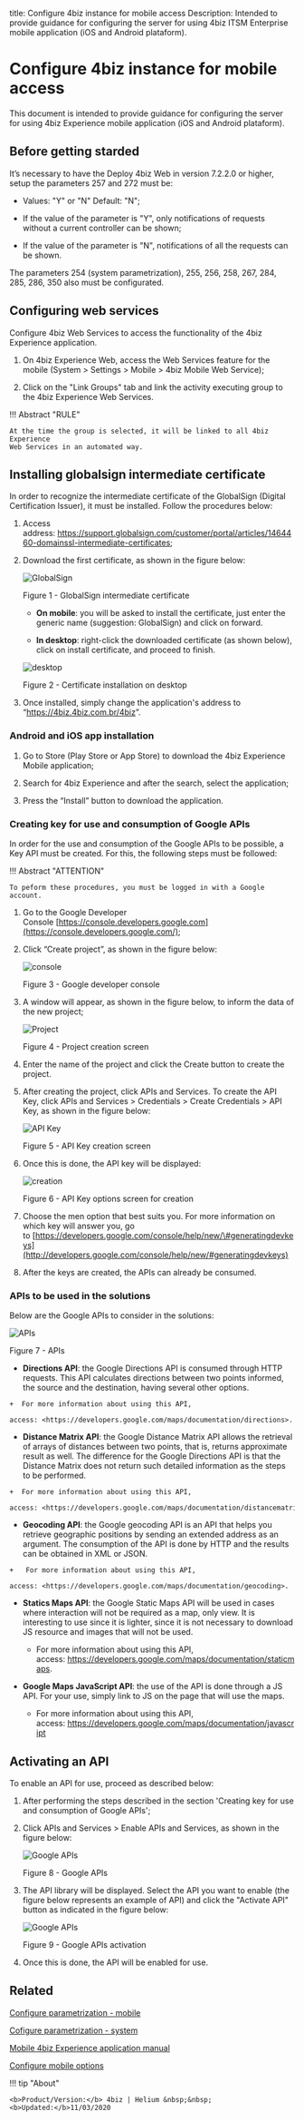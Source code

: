 title: Configure 4biz instance for mobile access
Description: Intended to provide guidance for configuring the server for using 4biz ITSM Enterprise mobile application (iOS and Android plataform).
# Configure 4biz instance for mobile access

This document is intended to provide guidance for configuring the server for
using 4biz Experience mobile application (iOS and Android plataform).

Before getting starded
----------------------

It’s necessary to have the Deploy 4biz Web in version 7.2.2.0
or higher, setup the parameters 257 and 272 must be:

  + Values: "Y" or "N" Default: "N";

  + If the value of the parameter is "Y", only notifications of requests without
    a current controller can be shown;

  + If the value of the parameter is "N", notifications of all the requests can
    be shown.

The parameters 254 (system parametrization), 255, 256, 258, 267, 284, 285, 286,
350 also must be configurated.

Configuring web services
------------------------

Configure 4biz Web Services to access the functionality of the
4biz Experience application.

1.  On 4biz Experience Web, access the Web Services feature for the mobile
    (System > Settings > Mobile > 4biz Mobile Web Service);

2.  Click on the "Link Groups" tab and link the activity executing group to the
    4biz Experience Web Services.

!!! Abstract "RULE"

    At the time the group is selected, it will be linked to all 4biz Experience
    Web Services in an automated way.  

Installing globalsign intermediate certificate
----------------------------------------------

In order to recognize the intermediate certificate of the GlobalSign (Digital
Certification Issuer), it must be installed. Follow the procedures below:

1.  Access
    address: <https://support.globalsign.com/customer/portal/articles/1464460-domainssl-intermediate-certificates>;

2.  Download the first certificate, as shown in the figure below:

    ![GlobalSign](images/config-app-android-ios-1.png)

    Figure 1 - GlobalSign intermediate certificate

      +  **On mobile**: you will be asked to install the certificate, just enter the
      generic name (suggestion: GlobalSign) and click on forward.

      +  **In desktop**: right-click the downloaded certificate (as shown below),
      click on install certificate, and proceed to finish.

    ![desktop](images/config-app-android-ios-2.png)

    Figure 2 - Certificate installation on desktop

3.  Once installed, simply change the application's address to
    “<https://4biz.4biz.com.br/4biz>”.

### Android and iOS app installation


1.  Go to Store (Play Store or App Store) to download the 4biz Experience Mobile
    application;

2.  Search for 4biz Experience and after the search, select the application;

3.  Press the “Install” button to download the application.

### Creating key for use and consumption of Google APIs


In order for the use and consumption of the Google APIs to be possible, a Key
API must be created. For this, the following steps must be followed:

!!! Abstract "ATTENTION"

    To peform these procedures, you must be logged in with a Google account.  


1.  Go to the Google Developer
    Console [https://console.developers.google.com](https://console.developers.google.com/);

2.  Click “Create project”, as shown in the figure below:

    ![console](images/config-app-android-ios-3.png)

    Figure 3 - Google developer console

3.  A window will appear, as shown in the figure below, to inform the data of
    the new project;

    ![Project](images/config-app-android-ios-4.png)

    Figure 4 - Project creation screen

4.  Enter the name of the project and click the Create button to create the
    project.

5.  After creating the project, click APIs and Services. To create the API Key,
    click APIs and Services > Credentials > Create Credentials > API Key, as
    shown in the figure below:

    ![API Key](images/config-app-android-ios-5.png)

    Figure 5 - API Key creation screen

6.  Once this is done, the API key will be displayed:

    ![creation](images/config-app-android-ios-6.png)

    Figure 6 - API Key options screen for creation

7.  Choose the men option that best suits you. For more information on which key
    will answer you, go
    to [https://developers.google.com/console/help/new/\#generatingdevkeys](http://developers.google.com/console/help/new/#generatingdevkeys)

8.  After the keys are created, the APIs can already be consumed.

### APIs to be used in the solutions

Below are the Google APIs to consider in the solutions:

![APIs](images/config-app-android-ios-7.png)

Figure 7 - APIs

 +   **Directions API**: the Google Directions API is consumed through HTTP
    requests. This API calculates directions between two points informed, the
    source and the destination, having several other options.

    +  For more information about using this API,
        access: <https://developers.google.com/maps/documentation/directions>.

 +   **Distance Matrix API**: the Google Distance Matrix API allows the retrieval
    of arrays of distances between two points, that is, returns approximate
    result as well. The difference for the Google Directions API is that the
    Distance Matrix does not return such detailed information as the steps to be
    performed.

    +  For more information about using this API,
        access: <https://developers.google.com/maps/documentation/distancematrix>.

 +   **Geocoding API**: the Google geocoding API is an API that helps you
    retrieve geographic positions by sending an extended address as an argument.
    The consumption of the API is done by HTTP and the results can be obtained
    in XML or JSON.

    +   For more information about using this API,
        access: <https://developers.google.com/maps/documentation/geocoding>.

+   **Statics Maps API**: the Google Static Maps API will be used in cases where
    interaction will not be required as a map, only view. It is interesting to
    use since it is lighter, since it is not necessary to download JS resource
    and images that will not be used.

    +   For more information about using this API,
        access: <https://developers.google.com/maps/documentation/staticmaps>.

+   **Google Maps JavaScript API**: the use of the API is done through a JS API.
    For your use, simply link to JS on the page that will use the maps.

    +   For more information about using this API,
        access: <https://developers.google.com/maps/documentation/javascript>

Activating an API
-----------------

To enable an API for use, proceed as described below:

1.  After performing the steps described in the section 'Creating key for use
    and consumption of Google APIs';

2.  Click APIs and Services > Enable APIs and Services, as shown in the figure
    below:

    ![Google APIs](images/config-app-android-ios-8.png)

    Figure 8 - Google APIs

3.  The API library will be displayed. Select the API you want to enable (the
    figure below represents an example of API) and click the "Activate API" button
    as indicated in the figure below:

    ![Google APIs](images/config-app-android-ios-9.png)

    Figure 9 - Google APIs activation

4.  Once this is done, the API will be enabled for use.

Related
-------

[Configure parametrization - mobile](/en-us/4biz-helium/platform-administration/parameters-list/configuration-parametrization-mobile.html)

[Cofigure parametrization - system](/en-us/4biz-helium/platform-administration/parameters-list/configure-parametrization-system.html)

[Mobile 4biz Experience application manual](/en-us/4biz-helium/additional-features/mobile-and-field-service/apps/4biz-app.html)

[Configure mobile options](/en-us/4biz-helium/additional-features/mobile-and-field-service/configuration/configure-mobile-options.html)

!!! tip "About"

    <b>Product/Version:</b> 4biz | Helium &nbsp;&nbsp;
    <b>Updated:</b>11/03/2020

